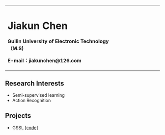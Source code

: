 <table border="0">
  <tr>
    <td width="75%">
      <h1>Jiakun Chen</h1>
      <p><b>Guilin University of Electronic Technology（M.S)</b></p>
      <p><b>E-mail：jiakunchen@126.com</b></p>
    </td>
    <td width="25%">
    </td>
  </tr>
</table>

## Research Interests
- Semi-supervised learning
- Action Recognition

## Projects
- GSSL
<a href="https://github.com/chenjiakun/GSSL">[code]</a>

